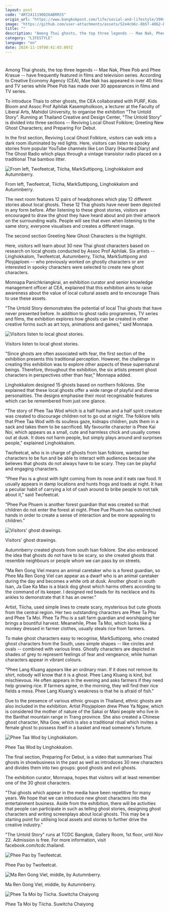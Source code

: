 ```yaml
---
layout: post
code: "ART2411190026ABRMJ5"
origin_url: "https://www.bangkokpost.com/life/social-and-lifestyle/2904673/a-gathering-of-ghosts"
image: "https://github.com/user-attachments/assets/52e4cb6c-8b57-4062-b338-d4c87c9fecc7"
title: ""
description: "Among Thai ghosts, the top three legends -- Mae Nak, Phee Pob and Phee Krasue -- have frequently featured in films and television series. According to Creative Economy Agency (CEA), Mae Nak has appeared in over 40 films and TV series while Phee Pob has made over 30 appearances in films and TV series."
category: "LIFESTYLE"
language: "en"
date: 2024-11-19T00:41:03.097Z
---
```


# 

Among Thai ghosts, the top three legends -- Mae Nak, Phee Pob and Phee Krasue -- have frequently featured in films and television series. According to Creative Economy Agency (CEA), Mae Nak has appeared in over 40 films and TV series while Phee Pob has made over 30 appearances in films and TV series.

To introduce Thais to other ghosts, the CEA collaborated with PURF, Kids Bloom and Assoc Prof Aphilak Kasempholkoon, a lecturer at the Faculty of Liberal Arts, Mahidol University, to organise the exhibition "The Untold Story". Running at Thailand Creative and Design Center, "The Untold Story" is divided into three sections -- Reviving Local Ghost Folklore; Greeting New Ghost Characters; and Preparing For Debut.

In the first section, Reviving Local Ghost Folklore, visitors can walk into a dark room illuminated by red lights. Here, visitors can listen to spooky stories from popular YouTube channels like Lon Diary (Haunted Diary) and The Ghost Radio which plays through a vintage transistor radio placed on a traditional Thai bamboo litter.

![From left, Twofeetcat, Tiicha, MarkSuttipong, Linghokkalom and Autumnberry.](https://static.bangkokpost.com/media/content/dcx/2024/11/19/5350463.jpg)

From left, Twofeetcat, Tiicha, MarkSuttipong, Linghokkalom and Autumnberry.

The next room features 12 pairs of headphones which play 12 different stories about local ghosts. These 12 Thai ghosts have never been depicted in any form before. After listening to these ghost stories, visitors are encouraged to draw the ghost they have heard about and pin their artwork on the surrounding walls. People will see that even when listening to the same story, everyone visualises and creates a different image.

The second section Greeting New Ghost Characters is the highlight.

Here, visitors will learn about 30 new Thai ghost characters based on research on local ghosts conducted by Assoc Prof Aphilak. Six artists -- Linghokkalom, Twofeetcat, Autumnberry, Tiicha, MarkSuttipong and Ployjaploen -- who previously worked on ghostly characters or are interested in spooky characters were selected to create new ghost characters.

Monnapa Panichkriangkrai, an exhibition curator and senior knowledge management officer at CEA, explained that this exhibition aims to raise awareness about the value of local cultural assets and to encourage Thais to use these assets.

"The Untold Story demonstrates the potential of local Thai ghosts that have never presented before. In addition to ghost radio programmes, TV series and films, the exhibition explores how ghosts can be created in other creative forms such as art toys, animations and games," said Monnapa.

![Visitors listen to local ghost stories.](https://github.com/user-attachments/assets/13fc925f-dd46-4cbf-a7e7-f3cadd1c1708)

Visitors listen to local ghost stories.

"Since ghosts are often associated with fear, the first section of the exhibition presents this traditional perception. However, the challenge in creating this exhibition was to explore other aspects of these supernatural beings. Therefore, throughout the exhibition, the six artists present ghost characters in perspectives other than fear," Monnapa added.

Linghokkalom designed 15 ghosts based on northern folklores. She explained that these local ghosts offer a wide range of playful and diverse personalities. The designs emphasise their most recognisable features which can be remembered from just one glance.

"The story of Phee Taa Wod which is a half human and a half spirit creature was created to discourage children not to go out at night. The folklore tells that Phee Taa Wod with its soulless gaze, kidnaps children, puts them in a sack and takes them to be sacrificed. My favourite character is Phee Kai Noi, which appears as a small, cute and harmless chick and usually comes out at dusk. It does not harm people, but simply plays around and surprises people," explained Linghokkalom.

Twofeetcat, who is in charge of ghosts from Isan folklore, wanted her characters to be fun and be able to interact with audiences because she believes that ghosts do not always have to be scary. They can be playful and engaging characters.

"Phee Pao is a ghost with light coming from its nose and it eats raw food. It usually appears in damp locations and hunts frogs and toads at night. It has a peculiar habit of carrying a lot of cash around to bribe people to not talk about it," said Twofeetcat.

"Phee Pue Phuem is another forest guardian that was created so that children do not enter the forest at night. Phee Pue Phuem has outstretched hands in order to create a sense of interaction and be more appealing to children."

![Visitors' ghost drawings.](https://github.com/user-attachments/assets/ec332fb7-c38b-4f06-94f5-648540e51cd7)

Visitors' ghost drawings.

Autumnberry created ghosts from south Isan folklore. She also embraced the idea that ghosts do not have to be scary, so she created ghosts that resemble neighbours or people whom we can pass by on streets.

"Ma Ren Gong Viel means an animal caretaker who is a forest guardian, so Phee Ma Ren Gong Viel can appear as a dwarf who is an animal caretaker during the day and becomes a white orb at dusk. Another ghost in south Isan, Ja Gae Ka Mao is a black dog ghost which harms others according to the command of its keeper. I designed red beads for its necklace and its ankles to demonstrate that it has an owner."

Artist, Tiicha, used simple lines to create scary, mysterious but cute ghosts from the central region. Her two outstanding characters are Phee Ta Phu and Phee Ta Moi. Phee Ta Phu is a salt farm guardian and worshipping her brings a bountiful harvest. Meanwhile, Phee Ta Moi, which looks like a monkey dressed in farmer clothes, usually steals rice from farmers.

To make ghost characters easy to recognise, MarkSuttipong, who created ghost characters from the South, uses simple shapes -- like circles and ovals -- combined with various lines. Ghostly characters are depicted in shades of grey to represent feelings of fear and vengeance, while human characters appear in vibrant colours.

"Phee Lang Kluang appears like an ordinary man. If it does not remove its shirt, nobody will know that it is a ghost. Phee Lang Kluang is kind, but mischievous. He often appears in the evening and asks farmers if they need help growing rice. If farmers agree, in the morning, they will find their rice fields a mess. Phee Lang Kluang's weakness is that he is afraid of fish."

Due to the presence of various ethnic groups in Thailand, ethnic ghosts are also included in the exhibition. Artist Ployjaploen drew Phee Ya Ngaw, which is considered the mother of nature of the Sakai or Mani people who live in the Banthat mountain range in Trang province. She also created a Chinese ghost character, Nha Gow, which is also a traditional ritual which invites a female ghost to possess itself in a basket and read someone's fortune.

![Phee Taa Wod by Linghokkalom.](https://github.com/user-attachments/assets/489bd323-86bf-4be3-9568-fb88387eb7d0)

Phee Taa Wod by Linghokkalom.

The final section, Preparing For Debut, is a video that summarises Thai ghosts in showbusiness in the past as well as introduces 30 new characters and divides them into two groups: good ghosts and evil ghosts.

The exhibition curator, Monnapa, hopes that visitors will at least remember one of the 30 ghost characters.

"Thai ghosts which appear in the media have been repetitive for many years. We hope that we can introduce new ghost characters into the entertainment business. Aside from the exhibition, there will be activities that people can participate in such as telling ghost stories, designing ghost characters and writing screenplays about local ghosts. This may be a starting point for utilising local assets and stories to further drive the creative industry."

"The Untold Story" runs at TCDC Bangkok, Gallery Room, 1st floor, until Nov 22. Admission is free. For more information, visit facebook.com/tcdc.thailand.

![Phee Pao by Twofeetcat.](https://static.bangkokpost.com/media/content/dcx/2024/11/19/5350513.jpg)

Phee Pao by Twofeetcat.

![Ma Ren Gong Viel, middle, by Autumnberry.](https://github.com/user-attachments/assets/a52df12a-6503-4c40-a62b-cef0c2fe00c7)

Ma Ren Gong Viel, middle, by Autumnberry.

![Phee Ta Moi by Tiicha. Suwitcha Chaiyong](https://github.com/user-attachments/assets/712abe82-355b-413c-a674-26d904743367)

Phee Ta Moi by Tiicha. Suwitcha Chaiyong